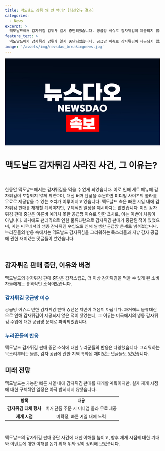 ```yaml
---
title: 맥도날드 감튀 왜 안 먹어? [최신연구 결과]
categories:
  - News
excerpt: >
  맥도날드에서 감자튀김 감튀가 일시 중단되었습니다. 공급망 이슈로 감자튀김이 제공되지 않으며, 세트 메뉴도 주문할 수 없습니다. 대신 버거 단품을 구매하면 미디엄 콜라를 무료로 제공하고, 공급 재개 시점은 미지수입니다. 이는 지난 2021년과 2022년의 물류대란 이후 두 번째 중단인데, 누리꾼들의 아쉬움과 재미있는 댓글이 이어졌습니다.
feature_text: >
  맥도날드에서 감자튀김 감튀가 일시 중단되었습니다. 공급망 이슈로 감자튀김이 제공되지 않으며, 세트 메뉴도 주문할 수 없습니다. 대신 버거 단품을 구매하면 미디엄 콜라를 무료로 제공하고, 공급 재개 시점은 미지수입니다. 이는 지난 2021년과 2022년의 물류대란 이후 두 번째 중단인데, 누리꾼들의 아쉬움과 재미있는 댓글이 이어졌습니다.
image: '/assets/img/newsdao_breakingnews.jpg'
---
```


<p><img src="/assets/img/newsdao_breakingnews.jpg" alt="implanttips 속보" /></p>

<h1>맥도날드 감자튀김 사라진 사건, 그 이유는?</h1>

<p data-ke-size="size16">&nbsp;</p>

<p>한동안 맥도날드에서는 감자튀김을 먹을 수 없게 되었습니다. 이로 인해 세트 메뉴에 감자튀김이 포함되지 않게 되었으며, 대신 버거 단품을 주문하면 미디엄 사이즈의 콜라를 무료로 제공받을 수 있는 조치가 이루어지고 있습니다. 맥도날드 측은 빠른 시일 내에 감자튀김 판매를 재개할 계획이지만, 구체적인 일정을 제시하지는 않았습니다. 이번 감자튀김 판매 중단은 이른바 예기치 못한 공급망 이슈로 인한 조치로, 이는 이번이 처음이 아닙니다. 과거에도 팬데믹으로 인한 물류대란으로 감자튀김 판매가 중단된 적이 있었으며, 이는 미국에서의 냉동 감자튀김 수입으로 인해 발생한 공급망 문제로 밝혀졌습니다. 누리꾼들의 반응 속에서는 맥도날드 감자튀김을 그리워하는 목소리들과 지방 감자 공급에 관한 재미있는 댓글들이 있었습니다.</p>

<p data-ke-size="size16">&nbsp;</p>

<h2 data-ke-size="size26">감자튀김 판매 중단, 이유와 배경</h2>

<p data-ke-size="size16">맥도날드의 감자튀김 판매 중단은 갑작스럽고, 더 이상 감자튀김을 먹을 수 없게 된 소비자들에게는 충격적인 소식이었습니다.</p>

<h3><b><span style="color: #1a5490;">감자튀김 공급망 이슈</span></b></h3>

<p data-ke-size="size16">공급망 이슈로 인한 감자튀김 판매 중단은 이번이 처음이 아닙니다. 과거에도 물류대란으로 인해 감자튀김이 제공되지 않은 적이 있었는데, 그 이유는 미국에서의 냉동 감자튀김 수입에 대한 공급망 문제로 파악되었습니다.</p>

<h3><b><span style="color: #1a5490;">누리꾼들의 반응</span></b></h3>

<p data-ke-size="size16">맥도날드 감자튀김 판매 중단 소식에 대한 누리꾼들의 반응은 다양했습니다. 그리워하는 목소리부터는 물론, 감자 공급에 관한 지역 특화된 재미있는 댓글들도 있었습니다.</p>

<h2 data-ke-size="size26">미래 전망</h2>

<p data-ke-size="size16">맥도날드는 가능한 빠른 시일 내에 감자튀김 판매를 재개할 계획이지만, 실제 재개 시점에 대한 구체적인 일정은 아직 밝혀지지 않았습니다.</p>

<table>
<tbody>
<tr>
<td style="text-align: center; height: 17px;"><b>항목</b></td>
<td style="text-align: center; height: 17px;"><b>내용</b></td>
</tr>
<tr>
<td style="text-align: center; height: 17px;"><b>감자튀김 대체 행사</b></td>
<td style="text-align: center; height: 17px;">버거 단품 주문 시 미디엄 콜라 무료 제공</td>
</tr>
<tr>
<td style="text-align: center; height: 17px;"><b>재개 시점</b></td>
<td style="text-align: center; height: 17px;">미확정, 빠른 시일 내에 노력</td>
</tr>
</tbody>
</table>

<p data-ke-size="size16">&nbsp;</p>

<p data-ke-size="size16">맥도날드의 감자튀김 판매 중단 사건에 대한 이해를 높이고, 향후 재개 시점에 대한 기대와 이벤트에 대한 이해를 돕기 위해 위와 같이 정리해 보았습니다.</p>

